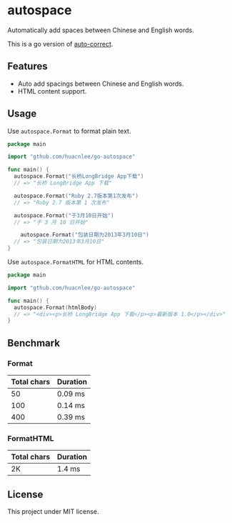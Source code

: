 # autospace

Automatically add spaces between Chinese and English words.

This is a go version of [auto-correct](https://github.com/huacnlee/auto-correct).

## Features

- Auto add spacings between Chinese and English words.
- HTML content support.

## Usage

Use `autospace.Format` to format plain text.

```go
package main

import "gthub.com/huacnlee/go-autospace"

func main() {
  autospace.Format("长桥LongBridge App下载")
  // => "长桥 LongBridge App 下载"

  autospace.Format("Ruby 2.7版本第1次发布")
  // => "Ruby 2.7 版本第 1 次发布"

  autospace.Format("于3月10日开始")
  // => "于 3 月 10 日开始"

    autospace.Format("包装日期为2013年3月10日")
  // => "包装日期为2013年3月10日"
}
```

Use `autospace.FormatHTML` for HTML contents.

```go
package main

import "gthub.com/huacnlee/go-autospace"

func main() {
  autospace.Format(htmlBody)
  // => "<div><p>长桥 LongBridge App 下载</p><p>最新版本 1.0</p></div>"
}
```

## Benchmark

### Format

| Total chars | Duration |
| ----- | ------- |
| 50  | 0.09 ms |
| 100  | 0.14 ms |
| 400  | 0.39 ms |

### FormatHTML

| Total chars | Duration |
| ----- | ------- |
| 2K  | 1.4 ms |

## License

This project under MIT license.
